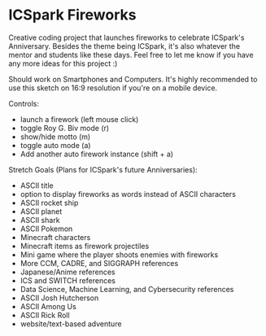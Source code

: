 # ICSpark Fireworks
Creative coding project that launches fireworks to celebrate ICSpark's Anniversary.  Besides the theme being ICSpark, it's also whatever the mentor and students like these days.  Feel free to let me know if you have any more ideas for this project :)

Should work on Smartphones and Computers.  It's highly recommended to use this sketch on 16:9 resolution if you're on a mobile device. 

Controls:
- launch a firework (left mouse click)
- toggle Roy G. Biv mode (r)
- show/hide motto (m)
- toggle auto mode (a)
- Add another auto firework instance (shift + a)

Stretch Goals (Plans for ICSpark's future Anniversaries):
- ASCII title 
- option to display fireworks as words instead of ASCII characters 
- ASCII rocket ship
- ASCII planet
- ASCII shark
- ASCII Pokemon
- Minecraft characters
- Minecraft items as firework projectiles
- Mini game where the player shoots enemies with fireworks
- More CCM, CADRE, and SIGGRAPH references
- Japanese/Anime references
- ICS and SWITCH references 
- Data Science, Machine Learning, and Cybersecurity references
- ASCII Josh Hutcherson
- ASCII Among Us
- ASCII Rick Roll
- website/text-based adventure
